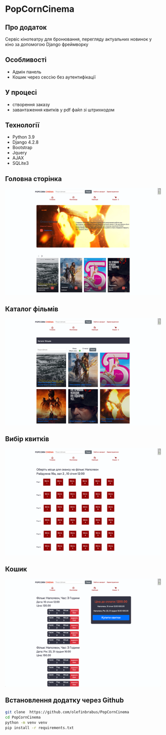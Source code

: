 # PopCornCinema

## Про додаток
Сервіс кінотеатру для бронювання, перегляду актуальних новинок у кіно
за допомогою Django фреймворку 

## Особливості
- Адмін панель
- Кошик через сессію без аутентифікації

## У процесі
- створення заказу
- завантаження квитків у pdf файл зі штрихкодом

## Технології
- Python 3.9 
- Django 4.2.8
- Bootstrap 
- Jquery
- AJAX
- SQLite3

## Головна сторінка
![plot](PopCornCinema/demo_img/demo_img1.png)
## Каталог фільмів
![plot](PopCornCinema/demo_img/demo_img2.png)
## Вибір квитків
![plot](PopCornCinema/demo_img/demo_img3.png)
## Кошик
![plot](PopCornCinema/demo_img/demo_img4.png)



## Встановлення додатку через Github
```bash
git clone  https://github.com/olefinbrabus/PopCornCinema
cd PopCornCinema
python -m venv venv
pip install -r requirements.txt
```
